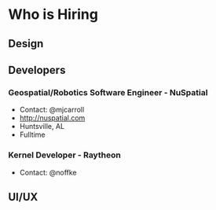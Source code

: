 # Who is Hiring

## Design

## Developers


### Geospatial/Robotics Software Engineer - NuSpatial
- Contact: @mjcarroll
- http://nuspatial.com
- Huntsville, AL
- Fulltime

### Kernel Developer - Raytheon
- Contact: @noffke

## UI/UX

